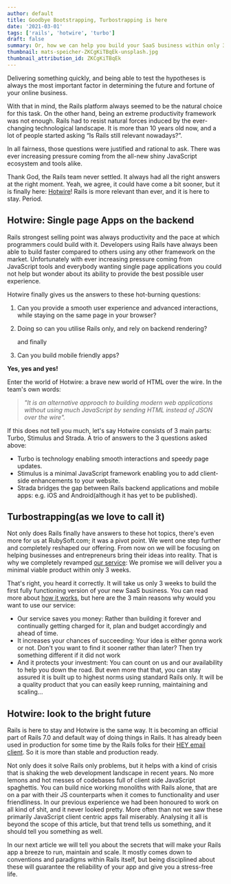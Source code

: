 ```yaml
---
author: default
title: Goodbye Bootstrapping, Turbostrapping is here
date: '2021-03-01'
tags: ['rails', 'hotwire', 'turbo']
draft: false
summary: Or, how we can help you build your SaaS business within only 3 weeks and make your dreams become a reality.
thumbnail: mats-speicher-ZKCgKiTBqEk-unsplash.jpg
thumbnail_attribution_id: ZKCgKiTBqEk
---
```


Delivering something quickly, and being able to test the hypotheses is always the most important factor in determining the future and fortune of your online business.

With that in mind, the Rails platform always seemed to be the natural choice for this task. On the other hand, being an extreme productivity framework was not enough. Rails had to resist natural forces induced by the ever-changing technological landscape. It is more than 10 years old now, and a lot of people started asking “Is Rails still relevant nowadays?”.

In all fairness, those questions were justified and rational to ask. There was ever increasing pressure coming from the all-new shiny JavaScript ecosystem and tools alike.

Thank God, the Rails team never settled. It always had all the right answers at the right moment. Yeah, we agree, it could have come a bit sooner, but it is finally here: [Hotwire](https://hotwire.dev)! Rails is more relevant than ever, and it is here to stay. Period.

## Hotwire: Single page Apps on the backend

Rails strongest selling point was always productivity and the pace at which programmers could build with it. Developers using Rails have always been able to build faster compared to others using any other framework on the market. Unfortunately with ever increasing pressure coming from JavaScript tools and everybody wanting single page applications you could not help but wonder about its ability to provide the best possible user experience.

Hotwire finally gives us the answers to these hot-burning questions:

1. Can you provide a smooth user experience and advanced interactions, while staying on the same page in your browser?
2. Doing so can you utilise Rails only, and rely on backend rendering?

   and finally

3. Can you build mobile friendly apps?

**Yes, yes and yes!**

Enter the world of Hotwire: a brave new world of HTML over the wire. In the team's own words:

> _"It is an alternative approach to building modern web applications without using much JavaScript by sending HTML instead of JSON over the wire"._

If this does not tell you much, let's say Hotwire consists of 3 main parts: Turbo, Stimulus and Strada. A trio of answers to the 3 questions asked above:

- Turbo is technology enabling smooth interactions and speedy page updates.
- Stimulus is a minimal JavaScript framework enabling you to add client-side enhancements to your website.
- Strada bridges the gap between Rails backend applications and mobile apps: e.g. iOS and Android(although it has yet to be published).

## Turbostrapping(as we love to call it)

Not only does Rails finally have answers to these hot topics, there's even more for us at RubySoft.com; it was a pivot point. We went one step further and completely reshaped our offering. From now on we will be focusing on helping businesses and entrepreneurs bring their ideas into reality. That is why we completely revamped [our service](/#about): We promise we will deliver you a minimal viable product within only 3 weeks.

That's right, you heard it correctly. It will take us only 3 weeks to build the first fully functioning version of your new SaaS business. You can read more about [how it works](/#how-it-works), but here are the 3 main reasons why would you want to use our service:

- Our service saves you money: Rather than building it forever and continually getting charged for it, plan and budget accordingly and ahead of time.
- It increases your chances of succeeding: Your idea is either gonna work or not. Don't you want to find it sooner rather than later? Then try something different if it did not work
- And it protects your investment: You can count on us and our availability to help you down the road. But even more that that, you can stay assured it is built up to highest norms using standard Rails only. It will be a quality product that you can easily keep running, maintaining and scaling...

## Hotwire: look to the bright future

Rails is here to stay and Hotwire is the same way. It is becoming an official part of Rails 7.0 and default way of doing things in Rails. It has already been used in production for some time by the Rails folks for their [HEY email client](https://hey.com/). So it is more than stable and production ready.

Not only does it solve Rails only problems, but it helps with a kind of crisis that is shaking the web development landscape in recent years. No more lemons and hot messes of codebases full of client side JavaScript spaghettis. You can build nice working monoliths with Rails alone, that are on a par with their JS counterparts when it comes to functionality and user friendliness. In our previous experience we had been honoured to work on all kind of shit, and it never looked pretty. More often than not we saw these primarily JavaScript client centric apps fail miserably. Analysing it all is beyond the scope of this article, but that trend tells us something, and it should tell you something as well.

In our next article we will tell you about the secrets that will make your Rails app a breeze to run, maintain and scale. It mostly comes down to conventions and paradigms within Rails itself, but being disciplined about these will guarantee the reliability of your app and give you a stress-free life.
